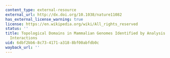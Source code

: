 ```yaml
---
content_type: external-resource
external_url: http://dx.doi.org/10.1038/nature11082
has_external_license_warning: true
license: https://en.wikipedia.org/wiki/All_rights_reserved
status: ''
title: Topological Domains in Mammalian Genomes Identified by Analysis of Chromatin
  Interactions
uid: 6dbf2bb6-8c73-4171-a318-8bf00abfdb0c
wayback_url: ''
---
```

